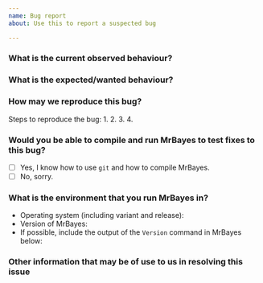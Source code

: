 ```yaml
---
name: Bug report
about: Use this to report a suspected bug

---
```


<!-- Please also add a short one-line summary as title to this issue
     (in the Title box above), avoiding words like "issue" or
     "problem" etc. -->

### What is the current observed behaviour?
<!-- Please include exact output from the MrBayes run that shows what's
     happening.  Format code blocks using the provided formatting tools. -->

### What is the expected/wanted behaviour?

### How may we reproduce this bug?
<!-- We may not be able to fix bugs that we can not reproduce locally. -->

Steps to reproduce the bug:
  1.
  2.
  3.
  4.

### Would you be able to compile and run MrBayes to test fixes to this bug?
  - [ ] Yes, I know how to use `git` and how to compile MrBayes.
  - [ ] No, sorry.

### What is the environment that you run MrBayes in?
  - Operating system (including variant and release):
  - Version of MrBayes:
  - If possible, include the output of the `Version` command in MrBayes below:

<!-- Format the output of the Verison command as a code block using the
     provided formatting tools. -->

### Other information that may be of use to us in resolving this issue
